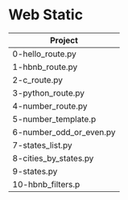 # Web Static

| Project  |
| ------------- |
| 0-hello_route.py  |
| 1-hbnb_route.py |
| 2-c_route.py |
| 3-python_route.py |
| 4-number_route.py |
| 5-number_template.p |
| 6-number_odd_or_even.py |
| 7-states_list.py |
| 8-cities_by_states.py |
| 9-states.py |
| 10-hbnb_filters.p |
